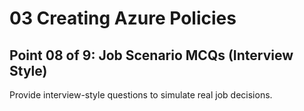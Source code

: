 # 03 Creating Azure Policies

## Point 08 of 9: Job Scenario MCQs (Interview Style)

Provide interview-style questions to simulate real job decisions.
